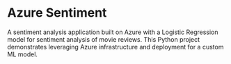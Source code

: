 # Azure Sentiment
A sentiment analysis application built on Azure with a Logistic Regression model for sentiment analysis of movie reviews. This Python project demonstrates leveraging Azure infrastructure and deployment for a custom ML model.
